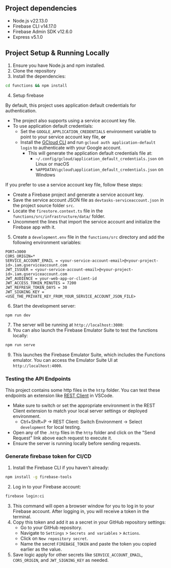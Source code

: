 ## Project dependencies
- Node.js v22.13.0
- Firebase CLI v14.17.0
- Firebase Admin SDK v12.6.0
- Express v5.1.0

## Project Setup & Running Locally
1. Ensure you have Node.js and npm installed.
2. Clone the repository
3. Install the dependencies:
```bash
cd functions && npm install
```
4. Setup firebase

By default, this project uses application default credentials for authentication.
- The project also supports using a service account key file.
- To use application default credentials:
    - Set the `GOOGLE_APPLICATION_CREDENTIALS` environment variable to point to your service account key file, **or**
    - Install the [GCloud CLI](https://cloud.google.com/sdk/docs/install) and run `gcloud auth application-default login` to authenticate with your Google account.
        - This will generate the application default credentials file at:
            - `~/.config/gcloud/application_default_credentials.json` on Linux or macOS
            - `%APPDATA%\gcloud\application_default_credentials.json` on Windows

If you prefer to use a service account key file, follow these steps:
- Create a Firebase project and generate a service account key.
- Save the service account JSON file as `devtasks-serviceaccount.json` in the project source folder `src`.
- Locate the `firestore.context.ts` file in the `functions/src/infrastructure/data/` folder.
- Uncomment the lines that import the service account and initialize the Firebase app with it.

5. Create a `development.env` file in the `functions/src` directory and add the following environment variables:
```env
PORT=3000
CORS_ORIGIN=*
SERVICE_ACCOUNT_EMAIL = <your-service-account-email>@<your-project-id>.iam.gserviceaccount.com
JWT_ISSUER = <your-service-account-email>@<your-project-id>.iam.gserviceaccount.com
JWT_AUDIENCE = your-web-app-or-client-id
JWT_ACCESS_TOKEN_MINUTES = 7200
JWT_REFRESH_TOKEN_DAYS = 30
JWT_SIGNING_KEY = <USE_THE_PRIVATE_KEY_FROM_YOUR_SERVICE_ACCOUNT_JSON_FILE>
```

6. Start the development server:
```bash
npm run dev
```
7. The server will be running at `http://localhost:3000`:
8. You can also launch the Firebase Emulator Suite to test the functions locally:
```bash
npm run serve
```
9. This launches the Firebase Emulator Suite, which includes the Functions emulator. You can access the Emulator Suite UI at `http://localhost:4000`.


### Testing the API Endpoints
This project contains some http files in the `http` folder. You can test these endpoints an extension like [REST Client](https://marketplace.visualstudio.com/items?itemName=humao.rest-client) in VSCode.
- Make sure to switch or set the appropriate environment in the REST Client extension to match your local server settings or deployed environment.
    - Ctrl+Shift+P -> REST Client: Switch Environment -> Select `development` for local testing.
- Open any of the `.http` files in the `http` folder and click on the "Send Request" link above each request to execute it.
- Ensure the server is running locally before sending requests.

### Generate firebase token for CI/CD
1. Install the Firebase CLI if you haven't already:
```bash
npm install -g firebase-tools
```
2. Log in to your Firebase account:
```bash
firebase login:ci
```
3. This command will open a browser window for you to log in to your Firebase account. After logging in, you will receive a token in the terminal.
4. Copy this token and add it as a secret in your GitHub repository settings:
    - Go to your GitHub repository.
    - Navigate to `Settings` > `Secrets and variables` > `Actions`.
    - Click on `New repository secret`.
    - Name the secret `FIREBASE_TOKEN` and paste the token you copied earlier as the value.
5. Save logic apply for other secrets like `SERVICE_ACCOUNT_EMAIL`, `CORS_ORIGIN`, and `JWT_SIGNING_KEY` as needed.
